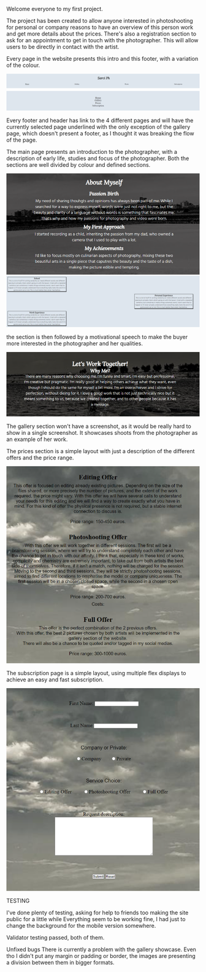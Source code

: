 Welcome everyone to my first project.

The project has been created to allow anyone interested in photoshooting for personal or company reasons to have an overview of this person work and get more details about the prices. There's also a registration section to ask for an appointment to get in touch with the photographer. This will allow users to be directly in contact with the artist.

Every page in the website presents this intro and this footer, with a variation of the colour.

![ScreenShot](pictures/sarci%20intro.png)
![ScreenShot](pictures/sarci%20footer.png)

Every footer and header has link to the 4 different pages and will have the currently selected page underlined with the only exception of the gallery page, which doesn't present a footer, as I thought it was breaking the flow of the page.

The main page presents an introduction to the photographer, with a description of early life, studies and focus of the photographer. Both the sections are well divided by colour and defined sections.

![ScreenShot](pictures/Sarci%20about.png)
![ScreenShot](pictures/sarci%20about2.png)

the section is then followed by a motivational speech to make the buyer more interested in the photographer and her qualities.

![ScreenShot](pictures/sarci%20whyme.png)

The gallery section won't have a screenshot, as it would be really hard to show in a single screenshot. It showcases shoots from the photographer as an example of her work.

The prices section is a simple layout with just a description of the different offers and the price range.

![ScreenShot](pictures/sarci%20offers.png)

The subscription page is a simple layout, using multiple flex displays to achieve an easy and fast subscription.

![ScreenShot](pictures/sarci%20subscription.png)

TESTING

I've done plenty of testing, asking for help to friends too making the site public for a little while
Everything seem to be working fine, I had just to change the background for the mobile version somewhere.

Validator testing passed, both of them.

Unfixed bugs
There is currently a problem with the gallery showcase.
Even tho I didn't put any margin or padding or border, the images are presenting a division between them in bigger formats.